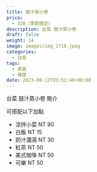 ```yaml
---
title: 鼓汁蒸小卷
price:
  - 320（季節限定）
description: 台菜 鼓汁蒸小卷
draft: false
weight: 14
image: images/img_1710.jpeg
categories:
  - 台菜
tags:
  - 素食
  - 辣度
date: 2023-08-12T03:52:46+08:00
---
```


台菜 鼓汁蒸小卷 簡介

可搭配以下加點

- 涼拌小菜  NT 90
- 白飯 NT 15
- 奶汁濃湯 NT 30
- 紅茶  NT 50
- 美式咖啡 NT 50
- 可樂 NT 50
